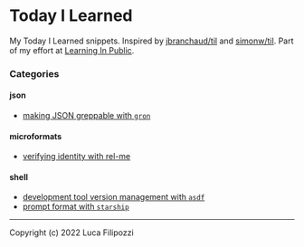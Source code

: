 # Today I Learned

My Today I Learned snippets. Inspired by [jbranchaud/til][1] and [simonw/til][2]. Part of my effort at [Learning In Public][3].

### Categories

#### json
* [making JSON greppable with `gron`](json/making_json_greppable_with_gron.md)

#### microformats
* [verifying identity with rel-me](microformats/verifying_identity_with_rel-me.md)

#### shell
* [development tool version management with `asdf`](shell/development_tool_version_management_with_asdf.md)
* [prompt format with `starship`](shell/prompt_format_with_starship.md)

---
Copyright (c) 2022 Luca Filipozzi

[1]: https://github.com/jbranchaud/til
[2]: https://github.com/simonw/til
[3]: https://dev.to/jbranchaud/how-i-built-a-learning-machine-45k9

